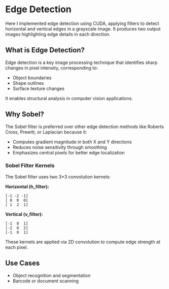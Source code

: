 # Edge Detection

Here I implemented edge detection using CUDA, applying filters to detect horizontal and vertical edges in a grayscale image. It produces two output images highlighting edge details in each direction.

## What is Edge Detection?

Edge detection is a key image processing technique that identifies sharp changes in pixel intensity, corresponding to:

- Object boundaries
- Shape outlines
- Surface texture changes

It enables structural analysis in computer vision applications.

## Why Sobel?

The Sobel filter is preferred over other edge detection methods like Roberts Cross, Prewitt, or Laplacian because it:

- Computes gradient magnitude in both X and Y directions
- Reduces noise sensitivity through smoothing
- Emphasizes central pixels for better edge localization

### Sobel Filter Kernels

The Sobel filter uses two 3×3 convolution kernels:

**Horizontal (h_filter):**

```
[-1 -2 -1]
[ 0  0  0]
[ 1  2  1]
```

**Vertical (v_filter):**

```
[-1  0  1]
[-2  0  2]
[-1  0  1]
```

These kernels are applied via 2D convolution to compute edge strength at each pixel.

## Use Cases

- Object recognition and segmentation
- Barcode or document scanning